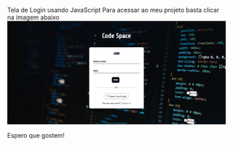 
Tela de Login usando JavaScript
Para acessar ao meu projeto basta clicar na imagem abaixo
<a href="https://apenasopedro.github.io/Tela-de-Login/"><img src="images/tela-print.png" alt="tela-de-login"></img></a>

Espero que gostem!
